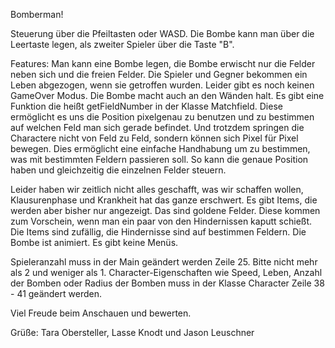 Bomberman!

Steuerung über die Pfeiltasten oder WASD. 
Die Bombe kann man über die Leertaste legen, als zweiter Spieler über die Taste "B".

Features:
Man kann eine Bombe legen, die Bombe erwischt nur die Felder neben sich und die freien Felder. Die Spieler und Gegner bekommen
ein Leben abgezogen, wenn sie getroffen wurden. Leider gibt es noch keinen GameOver Modus.
Die Bombe macht auch an den Wänden halt.
Es gibt eine Funktion die heißt getFieldNumber in der Klasse Matchfield. Diese ermöglicht es uns
die Position pixelgenau zu benutzen und zu bestimmen auf welchen Feld man sich gerade
befindet. Und trotzdem springen die Charactere nicht von Feld zu Feld, sondern können sich Pixel für Pixel bewegen. Dies ermöglicht eine einfache Handhabung um zu bestimmen, was mit bestimmten Feldern passieren soll.
So kann die genaue Position haben und gleichzeitig die einzelnen Felder steuern.

Leider haben wir zeitlich nicht alles geschafft, was wir schaffen wollen, Klausurenphase und Krankheit hat das ganze erschwert.
Es gibt Items, die werden aber bisher nur angezeigt. Das sind goldene Felder.
Diese kommen zum Vorschein, wenn man ein paar von den Hindernissen kaputt schießt. 
Die Items sind zufällig, die Hindernisse sind auf bestimmen Feldern.
Die Bombe ist animiert.
Es gibt keine Menüs. 

Spieleranzahl muss in der Main geändert werden Zeile 25. Bitte nicht mehr als 2 und weniger als 1.
Character-Eigenschaften wie Speed, Leben, Anzahl der Bomben oder Radius der Bomben
muss in der Klasse Character Zeile 38 - 41 geändert werden.

Viel Freude beim Anschauen und bewerten.

Grüße:
Tara Obersteller, Lasse Knodt und Jason Leuschner
